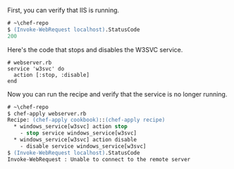 First, you can verify that IIS is running.

```ps
# ~\chef-repo
$ (Invoke-WebRequest localhost).StatusCode
200
```

Here's the code that stops and disables the W3SVC service.

```ruby-Win32
# webserver.rb
service 'w3svc' do
  action [:stop, :disable]
end
```

Now you can run the recipe and verify that the service is no longer running.

```ps
# ~\chef-repo
$ chef-apply webserver.rb
Recipe: (chef-apply cookbook)::(chef-apply recipe)
  * windows_service[w3svc] action stop
    - stop service windows_service[w3svc]
  * windows_service[w3svc] action disable
    - disable service windows_service[w3svc]
$ (Invoke-WebRequest localhost).StatusCode
Invoke-WebRequest : Unable to connect to the remote server
```
